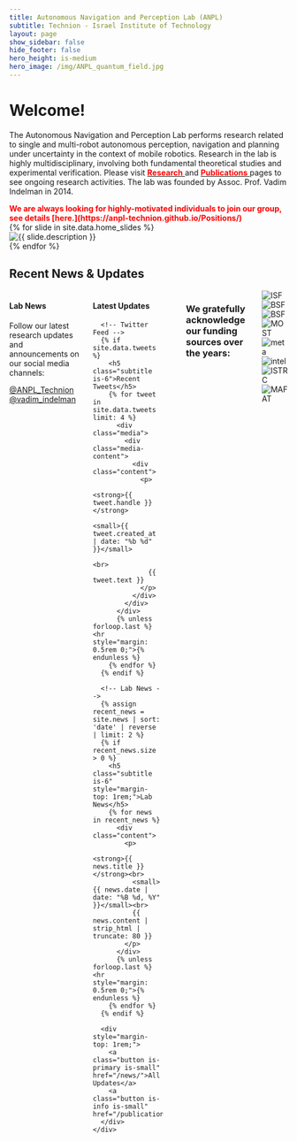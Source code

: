 ```yaml
---
title: Autonomous Navigation and Perception Lab (ANPL)
subtitle: Technion - Israel Institute of Technology
layout: page
show_sidebar: false
hide_footer: false
hero_height: is-medium
hero_image: /img/ANPL_quantum_field.jpg 
---
```


# Welcome! 

The Autonomous Navigation and Perception Lab performs research related to single and multi-robot autonomous perception, navigation and planning under uncertainty in the context of mobile robotics. Research in the lab is highly multidisciplinary, involving both fundamental theoretical studies and experimental verification. Please visit [<span style="color:red">
<b>Research</b>
</span>](https://anpl-technion.github.io/research/) and [<span style="color:red">
<b>Publications</b>
</span>](https://anpl-technion.github.io/publications/) pages to see ongoing research activities. The lab was founded by Assoc. Prof. Vadim Indelman in 2014.


<span style="color:red">
<b>
We are always looking for highly-motivated individuals to join our group, see details [here.](https://anpl-technion.github.io/Positions/)
</b>
</span>

<div class="slick-slider">
  {% for slide in site.data.home_slides %}
    <div>
      <img src="{{ slide.image }}" alt="{{ slide.description }}">
    </div>
  {% endfor %}
</div>


## Recent News & Updates

<div class="columns is-multiline">
  <div class="column is-6">
    <div class="box">
      <h4>Lab News</h4>
      <p>Follow our latest research updates and announcements on our social media channels:</p>
      <div class="buttons">
        <a class="button is-info" href="https://twitter.com/ANPL_Technion" target="_blank">
          <span class="icon">
            <i class="fab fa-twitter"></i>
          </span>
          <span>@ANPL_Technion</span>
        </a>
        <a class="button is-info" href="https://twitter.com/vadim_indelman" target="_blank">
          <span class="icon">
            <i class="fab fa-twitter"></i>
          </span>
          <span>@vadim_indelman</span>
        </a>
      </div>
    </div>
  </div>
  <div class="column is-6">
    <div class="box">
      <h4>Latest Updates</h4>
      
      <!-- Twitter Feed -->
      {% if site.data.tweets %}
        <h5 class="subtitle is-6">Recent Tweets</h5>
        {% for tweet in site.data.tweets limit: 4 %}
          <div class="media">
            <div class="media-content">
              <div class="content">
                <p>
                  <strong>{{ tweet.handle }}</strong>
                  <small>{{ tweet.created_at | date: "%b %d" }}</small>
                  <br>
                  {{ tweet.text }}
                </p>
              </div>
            </div>
          </div>
          {% unless forloop.last %}<hr style="margin: 0.5rem 0;">{% endunless %}
        {% endfor %}
      {% endif %}
      
      <!-- Lab News -->
      {% assign recent_news = site.news | sort: 'date' | reverse | limit: 2 %}
      {% if recent_news.size > 0 %}
        <h5 class="subtitle is-6" style="margin-top: 1rem;">Lab News</h5>
        {% for news in recent_news %}
          <div class="content">
            <p>
              <strong>{{ news.title }}</strong><br>
              <small>{{ news.date | date: "%B %d, %Y" }}</small><br>
              {{ news.content | strip_html | truncate: 80 }}
            </p>
          </div>
          {% unless forloop.last %}<hr style="margin: 0.5rem 0;">{% endunless %}
        {% endfor %}
      {% endif %}
      
      <div style="margin-top: 1rem;">
        <a class="button is-primary is-small" href="/news/">All Updates</a>
        <a class="button is-info is-small" href="/publications/">Publications</a>
      </div>
    </div>
  </div>
</div>

<hr>

### We gratefully acknowledge our funding sources over the years: 

<div class="horizontal-grid-container">
  <div class="grid-item">
    <img src="/img/funding/ISF-logo3.png" alt="ISF">
  </div>
  <div class="grid-item">
    <img src="/img/funding/NSF-logo.jpeg" alt="BSF">
  </div>
  <div class="grid-item">
    <img src="/img/funding/BSF-logo.png" alt="BSF">
  </div>
  <div class="grid-item">
    <img src="/img/funding/MOST-logo3.jpeg" alt="MOST">
  </div>
  <div class="grid-item">
    <img src="/img/funding/meta.png" alt="meta">
  </div>
  <div class="grid-item">
    <img src="/img/funding/intel-150x150.png" alt="intel">
  </div>
  <div class="grid-item">
    <img src="/img/funding/ISTRC.png" alt="ISTRC">
  </div>
  <div class="grid-item">
    <img src="/img/funding/MAFAT-logo.png" alt="MAFAT">
  </div>
  <!-- <div class="grid-item">
    <img src="/img/funding/TASP-logo.png" alt="TASP">
  </div> -->
  <!-- Add more grid items for more images -->
</div>

